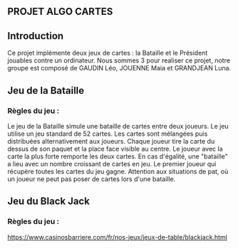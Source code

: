 ## PROJET ALGO CARTES

## Introduction
Ce projet implémente deux jeux de cartes : la Bataille et le Président jouables contre un ordinateur. Nous sommes 3 pour realiser ce projet, notre groupe est composé de GAUDIN Léo, JOUENNE Maia et GRANDJEAN Luna.  

## Jeu de la Bataille 

### Règles du jeu :
Le jeu de la Bataille simule une bataille de cartes entre deux joueurs.
Le jeu utilise un jeu standard de 52 cartes.
Les cartes sont mélangées puis distribuées alternativement aux joueurs.
Chaque joueur tire la carte du dessus de son paquet et la place face visible au centre.
Le joueur avec la carte la plus forte remporte les deux cartes.
En cas d'égalité, une "bataille" a lieu avec un nombre croissant de cartes en jeu.
Le premier joueur qui récupère toutes les cartes du jeu gagne.
Attention aux situations de pat, où un joueur ne peut pas poser de cartes lors d'une bataille.

## Jeu du Black Jack

### Règles du jeu :
https://www.casinosbarriere.com/fr/nos-jeux/jeux-de-table/blackjack.html


